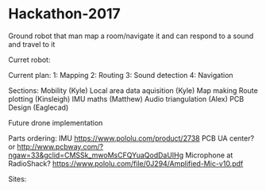 # Hackathon-2017

Ground robot that man map a room/navigate it and can respond to a sound and travel to it

Curret robot:

Current plan:
1: Mapping
2: Routing
3: Sound detection
4: Navigation

Sections:
Mobility (Kyle)
Local area data aquisition (Kyle)
Map making
Route plotting (Kinsleigh)
IMU maths (Matthew)
Audio triangulation (Alex)
PCB Design (Eaglecad)
  
Future drone implementation

Parts ordering:
IMU https://www.pololu.com/product/2738
PCB UA center? or http://www.pcbway.com/?ngaw=33&gclid=CMSSk_mwoMsCFQYuaQodDaUIHg
Microphone at RadioShack? https://www.pololu.com/file/0J294/Amplified-Mic-v10.pdf

Sites:

  
